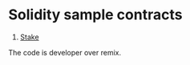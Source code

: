 # Solidity sample contracts

1. [Stake](https://github.com/jpuri/Solidity-Examples/tree/master/stake)

The code is developer over remix.
